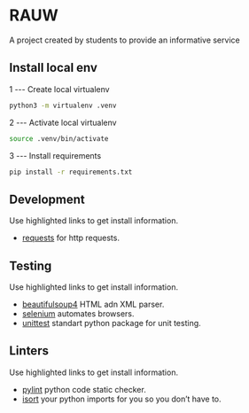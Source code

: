 # RAUW
A project created by students to provide an informative service


## Install local env
1 --- Create local virtualenv
```bash
python3 -m virtualenv .venv
```
2 --- Activate local virtualenv
```bash
source .venv/bin/activate
```
3 --- Install requirements
```bash
pip install -r requirements.txt
```


## Development
Use highlighted links to get install information.

- [requests](https://2.python-requests.org/en/master/) for http requests.


## Testing
Use highlighted links to get install information.

- [beautifulsoup4](https://pypi.org/project/beautifulsoup4/) HTML adn XML parser.
- [selenium](https://www.seleniumhq.org/docs/)  automates browsers.
- [unittest](https://pythonworld.ru/moduli/modul-unittest.html) standart python package for unit testing.


## Linters
Use highlighted links to get install information.

- [pylint](https://pypi.org/project/pylint/) python code static checker.
- [isort](https://pypi.org/project/isort/) your python imports for you so you don’t have to.

